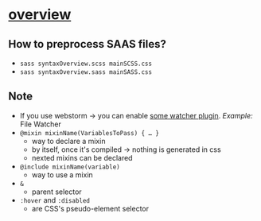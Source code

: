 # [overview](https://sass-lang.com/documentation/syntax/)

## How to preprocess SAAS files?
* `sass syntaxOverview.scss mainSCSS.css`
* `sass syntaxOverview.sass mainSASS.css`

## Note
* If you use webstorm -> you can enable [some watcher plugin](https://www.jetbrains.com/help/webstorm/transpiling-sass-less-and-scss-to-css.html). _Example:_ File Watcher
* `@mixin mixinName(VariablesToPass) {
  …
  }`
  * way to declare a mixin
  * by itself, once it's compiled -> nothing is generated in css
  * nexted mixins can be declared
* `@include mixinName(variable)`
  * way to use a mixin
* `&`
  * parent selector
* `:hover` and `:disabled`
  * are CSS's pseudo-element selector

